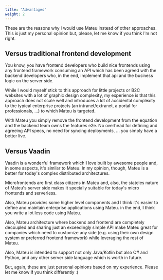 ```yaml
---
title: "Advantages"
weight: 2
---
```


These are the reasons why I would use Mateu instead of other approaches. This is just my personal opinion but, please, let me know if you think I'm not right.

## Versus traditional frontend development

You know, you have frontend developers who build nice frontends using any frontend framework consuming an API which has been agreed with the backend developers who, in the end, implement that api and the business logic on the server side.

While I would myself stick to this approach for little projects or B2C websites with a lot of graphic design complexity, my experience is that this approach does not scale well and introduces a lot of accidental complexity to the typical enterprise projects (an intranet/extranet, a portal for professionals, ...) to which Mateu is targeted.

With Mateu you simply remove the frontend development from the equation and the backend team owns the features e2e. No overhead for defining and agreeing API specs, no need for syncing deployments, ... you simply have a better live. 

## Versus Vaadin

Vaadin is a wonderful framework which I love built by awesome people and, in some aspects, it's similar to Mateu. In my opinion, though, Mateu is a better for today's complex distributed architectures.

Microfrontends are first class citizens in Mateu and, also, the stateles nature of Mateu's server side makes it specially suitable for today's micro frontends and serverless.

Also, Mateu provides some higher level components and I think it's easier to define and maintain enterprise applications using Mateu. in the end, I think you write a lot less code using Mateu.

Also, Mateu architecture where backend and frontend are completely decoupled and sharing just an exceedingly simple API make Mateu great for companies which need to customize any side (e.g. using their own design system or preferred frontend framework) while leveraging the rest of Mateu.

Also, Mateu is intended to support not only Java/Kotlin but also C# and Python, and any other server side language which is worth in future. 

But, again, these are just personal opinions based on my experience. Please let me know if you think differently :)




